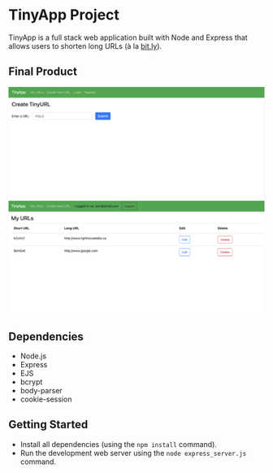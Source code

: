 # TinyApp Project

TinyApp is a full stack web application built with Node and Express that allows users to shorten long URLs (à la [bit.ly](https://bitly.com)).

## Final Product

!["TinyURL Screenshot"](https://github.com/TonyWalker101/tinyapp/blob/master/docs/TinyURL_Screenshot.png?raw=true)
!["myURLS Screenshot"](https://github.com/TonyWalker101/tinyapp/blob/master/docs/myURLS_Screenshot.png?raw=true)
 
## Dependencies

- Node.js 
- Express
- EJS
- bcrypt
- body-parser
- cookie-session


## Getting Started

- Install all dependencies (using the `npm install` command).
- Run the development web server using the `node express_server.js` command.